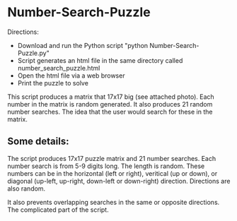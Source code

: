 # Number-Search-Puzzle

Directions:
* Download and run the Python script "python Number-Search-Puzzle.py"
* Script generates an html file in the same directory called number_search_puzzle.html
* Open the html file via a web browser
* Print the puzzle to solve

This script produces a matrix that 17x17 big (see attached photo). Each number in the matrix is random generated. It also produces 21 random number searches. The idea that the user would search for these in the matrix.

## Some details:

The script produces 17x17 puzzle matrix and 21 number searches. Each number search is from 5-9 digits long. The length is random. These numbers can be in the horizontal (left or right), veritical (up or down), or diagonal (up-left, up-right, down-left or down-right) direction. Directions are also random.

It also prevents overlapping searches in the same or opposite directions. The complicated part of the script.

